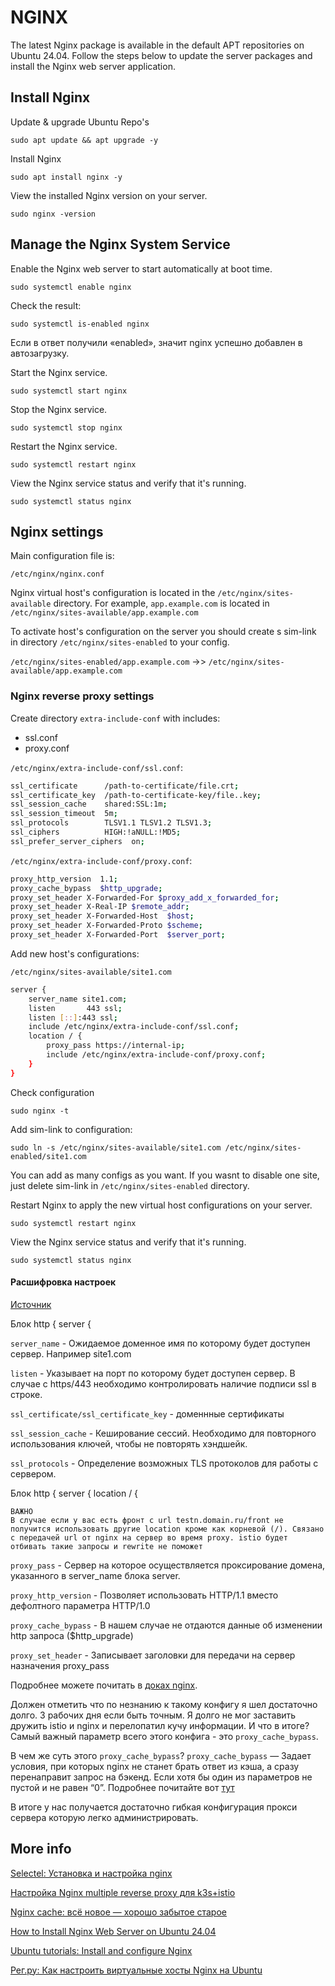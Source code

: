 # NGINX

The latest Nginx package is available in the default APT repositories on Ubuntu 24.04. Follow the steps below to update the server packages and install the Nginx web server application.

## Install Nginx

Update & upgrade Ubuntu Repo's

    sudo apt update && apt upgrade -y

Install Nginx

    sudo apt install nginx -y

View the installed Nginx version on your server.

    sudo nginx -version

## Manage the Nginx System Service

Enable the Nginx web server to start automatically at boot time.

    sudo systemctl enable nginx

Check the result:

    sudo systemctl is-enabled nginx

Если в ответ получили «enabled», значит nginx успешно добавлен в автозагрузку.

Start the Nginx service.

    sudo systemctl start nginx

Stop the Nginx service.

    sudo systemctl stop nginx

Restart the Nginx service.

    sudo systemctl restart nginx

View the Nginx service status and verify that it's running.

    sudo systemctl status nginx

## Nginx settings

Main configuration file is: 

    /etc/nginx/nginx.conf

Nginx virtual host's configuration is located in the `/etc/nginx/sites-available` directory. For example, `app.example.com` is located in `/etc/nginx/sites-available/app.example.com`

To activate host's configuration on the server you should create s sim-link in directory `/etc/nginx/sites-enabled` to your config.

`/etc/nginx/sites-enabled/app.example.com` ->> `/etc/nginx/sites-available/app.example.com`

### Nginx reverse proxy settings

Create directory `extra-include-conf` with includes:
- ssl.conf
- proxy.conf

`/etc/nginx/extra-include-conf/ssl.conf`:

```bash
ssl_certificate      /path-to-certificate/file.crt;
ssl_certificate_key  /path-to-certificate-key/file..key;
ssl_session_cache    shared:SSL:1m;
ssl_session_timeout  5m;
ssl_protocols        TLSV1.1 TLSV1.2 TLSV1.3;
ssl_ciphers          HIGH:!aNULL:!MD5;
ssl_prefer_server_ciphers  on;
```

`/etc/nginx/extra-include-conf/proxy.conf`:

```bash
proxy_http_version  1.1;
proxy_cache_bypass  $http_upgrade;
proxy_set_header X-Forwarded-For $proxy_add_x_forwarded_for;
proxy_set_header X-Real-IP $remote_addr;
proxy_set_header X-Forwarded-Host  $host;
proxy_set_header X-Forwarded-Proto $scheme;
proxy_set_header X-Forwarded-Port  $server_port;
```

Add new host's configurations:

`/etc/nginx/sites-available/site1.com`

```bash
server {
    server_name site1.com;
    listen       443 ssl;
    listen [::]:443 ssl;
    include /etc/nginx/extra-include-conf/ssl.conf;
    location / {
        proxy_pass https://internal-ip;
        include /etc/nginx/extra-include-conf/proxy.conf;
    }
}
```

Check configuration

    sudo nginx -t

Add sim-link to configuration:

    sudo ln -s /etc/nginx/sites-available/site1.com /etc/nginx/sites-enabled/site1.com

You can add as many configs as you want. If you wasnt to disable one site, just delete sim-link in `/etc/nginx/sites-enabled` directory.

Restart Nginx to apply the new virtual host configurations on your server.

    sudo systemctl restart nginx

View the Nginx service status and verify that it's running.

    sudo systemctl status nginx

#### Расшифровка настроек

[Источник](https://habr.com/ru/amp/publications/765536/)

Блок http { server {
    
`server_name` - Ожидаемое доменное имя по которому будет доступен сервер. Например site1.com

`listen` - Указывает на порт по которому будет доступен сервер. В случае с https/443 необходимо контролировать наличие подписи ssl в строке.

`ssl_certificate/ssl_certificate_key` - доменнные сертификаты

`ssl_session_cache` - Кеширование сессий. Необходимо для повторного использования ключей, чтобы не повторять хэндшейк.

`ssl_protocols` - Определение возможных TLS протоколов для работы с сервером.

Блок http { server { location / {

```
ВАЖНО
В случае если у вас есть фронт с url testn.domain.ru/front не получится использовать другие location кроме как корневой (/). Связано с передачей url от nginx на сервер во время proxy. istio будет отбивать такие запросы и rewrite не поможет
```

`proxy_pass` - Сервер на которое осуществляется проксирование домена, указанного в server_name блока server. 

`proxy_http_version` - Позволяет использовать HTTP/1.1 вместо дефолтного параметра HTTP/1.0

`proxy_cache_bypass` - В нашем случае не отдаются данные об изменении http запроса ($http_upgrade)

`proxy_set_header` - Записывает заголовки для передачи на сервер назначения proxy_pass

Подробнее можете почитать в [доках nginx](https://nginx.org/en/docs/).

Должен отметить что по незнанию к такому конфигу я шел достаточно долго. 3 рабочих дня если быть точным.
Я долго не мог заставить дружить istio и nginx и перелопатил кучу информации. И что в итоге? Самый важный параметр всего этого конфига - это `proxy_cache_bypass`.

В чем же суть этого `proxy_cache_bypass`?
`proxy_cache_bypass` — Задает условия, при которых nginx не станет брать ответ из кэша, а сразу перенаправит запрос на бэкенд. Если хотя бы один из параметров не пустой и не равен “0”. Подробнее почитайте вот [тут](https://habr.com/ru/articles/428127/)

В итоге у нас получается достаточно гибкая конфигурация прокси сервера которую легко администрировать. 


## More info

[Selectel: Установка и настройка nginx](https://selectel.ru/blog/install-nginx/)

[Настройка Nginx multiple reverse proxy для k3s+istio](https://habr.com/ru/amp/publications/765536/)

[Nginx cache: всё новое — хорошо забытое старое](https://habr.com/ru/articles/428127/)

[How to Install Nginx Web Server on Ubuntu 24.04](https://docs.vultr.com/how-to-install-nginx-web-server-on-ubuntu-24-04)

[Ubuntu tutorials: Install and configure Nginx](https://ubuntu.com/tutorials/install-and-configure-nginx#1-overview)

[Рег.ру: Как настроить виртуальные хосты Nginx на Ubuntu](https://help.reg.ru/support/servery-vps/oblachnyye-servery/ustanovka-programmnogo-obespecheniya/kak-nastroit-virt-khosty-nginx-v-ubuntu)
